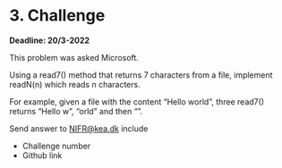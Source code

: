 # 3. Challenge

**Deadline: 20/3-2022**

This problem was asked Microsoft.

Using a read7() method that returns 7 characters from a file, implement readN(n) which reads n characters.

For example, given a file with the content “Hello world”, three read7() returns “Hello w”, “orld” and then “”.

Send answer to NIFR@kea.dk include

* Challenge number
* Github link
